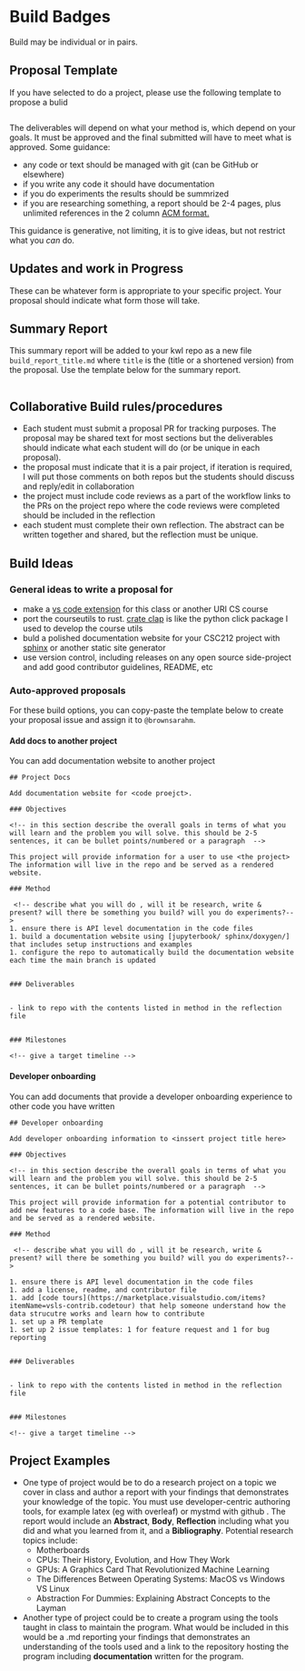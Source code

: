 # Build Badges 

Build may be individual or in pairs. 

## Proposal Template

If you have selected to do a project, please use the following template to propose a bulid

```{literalinclude} ../_worksheets/build_proposal.md
```


The deliverables will depend on what your method is, which depend on your goals. It must be approved and the final submitted will have to meet what is approved.  Some guidance:
- any code or text should be managed with git (can be GitHub or elsewhere)
- if you write any code it should have documentation
- if you do experiments the results should be summrized
- if you are researching something, a report should be 2-4 pages, plus unlimited references in the 2 column [ACM format.](https://www.acm.org/publications/proceedings-template)

This guidance is generative, not limiting, it is to give ideas, but not restrict what you *can* do.


## Updates and work in Progress

These can be whatever form is appropriate to your specific project. Your proposal should indicate what form those will take.


## Summary Report


This summary report will be added to your kwl repo as a new file `build_report_title.md` where `title` is the (title or a shortened version) from the proposal. Use the template below for the summary report. 

```{literalinclude} ../_worksheets/build_report.md
```


## Collaborative Build rules/procedures

- Each student must submit a proposal PR for tracking purposes. The proposal may be shared text for most sections but the deliverables should indicate what each student will do (or be unique in each proposal). 
- the proposal must indicate that it is a pair project, if iteration is required, I will put those comments on both repos but the students should discuss and reply/edit in collaboration
- the project must include code reviews as a part of the workflow links to the PRs on the project repo where the code reviews were completed should be included in the reflection
- each student must complete their own reflection.  The abstract can be written together and shared, but the reflection must be unique. 


## Build Ideas 


### General ideas to write a proposal for 
- make a [vs code extension](https://code.visualstudio.com/api/get-started/your-first-extension) for this class or another URI CS course
- port the courseutils to rust. [crate clap](https://docs.rs/clap/latest/clap/) is like the python click package I used to develop the course utils
- buld a polished documentation website for your CSC212 project with [sphinx](https://devblogs.microsoft.com/cppblog/clear-functional-c-documentation-with-sphinx-breathe-doxygen-cmake/) or another static site generator 
- use version control, including releases on any open source side-project and add good contributor guidelines, README, etc 

### Auto-approved proposals

For these build options, you can copy-paste the template below to create your proposal issue and assign it to `@brownsarahm`.



#### Add docs to another project

You can add documentation website to another project

```
## Project Docs

Add documentation website for <code proejct>. 

### Objectives

<!-- in this section describe the overall goals in terms of what you will learn and the problem you will solve. this should be 2-5 sentences, it can be bullet points/numbered or a paragraph  -->

This project will provide information for a user to use <the project> The information will live in the repo and be served as a rendered website. 

### Method

 <!-- describe what you will do , will it be research, write & present? will there be something you build? will you do experiments?-->
1. ensure there is API level documentation in the code files
1. build a documentation website using [jupyterbook/ sphinx/doxygen/] that includes setup instructions and examples
1. configure the repo to automatically build the documentation website each time the main branch is updated


### Deliverables


- link to repo with the contents listed in method in the reflection file


### Milestones

<!-- give a target timeline -->

```

####  Developer onboarding

You can add documents that provide a developer onboarding experience to other code you have written


```
## Developer onboarding

Add developer onboarding information to <inssert project title here>

### Objectives

<!-- in this section describe the overall goals in terms of what you will learn and the problem you will solve. this should be 2-5 sentences, it can be bullet points/numbered or a paragraph  -->

This project will provide information for a potential contributor to add new features to a code base. The information will live in the repo and be served as a rendered website. 

### Method

 <!-- describe what you will do , will it be research, write & present? will there be something you build? will you do experiments?-->

1. ensure there is API level documentation in the code files
1. add a license, readme, and contributor file
1. add [code tours](https://marketplace.visualstudio.com/items?itemName=vsls-contrib.codetour) that help someone understand how the data strucutre works and learn how to contribute 
1. set up a PR template
1. set up 2 issue templates: 1 for feature request and 1 for bug reporting


### Deliverables


- link to repo with the contents listed in method in the reflection file


### Milestones

<!-- give a target timeline -->

```




## Project Examples
- One type of project would be to do a research project on a topic we cover in class and author a report with your findings that demonstrates your knowledge of the topic. You must use developer-centric authoring tools, for example latex (eg with overleaf) or mystmd with github . The report would include an **Abstract**, **Body**, **Reflection** including what you did and what you learned from it, and a **Bibliography**. Potential research topics include:
    - Motherboards
    - CPUs: Their History, Evolution, and How They Work
    - GPUs: A Graphics Card That Revolutionized Machine Learning
    - The Differences Between Operating Systems: MacOS vs Windows VS Linux
    - Abstraction For Dummies: Explaining Abstract Concepts to the Layman
- Another type of project could be to create a program using the tools taught in class to maintain the program. What would be included in this would be a .md reporting your findings that demonstrates an understanding of the tools used and a link to the repository hosting the program including **documentation** written for the program.

